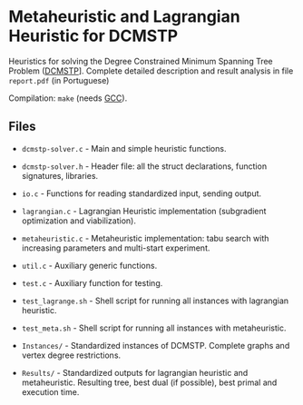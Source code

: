 Metaheuristic and Lagrangian Heuristic for DCMSTP
=================================================

Heuristics for solving the Degree Constrained Minimum Spanning Tree Problem ([DCMSTP](https://en.wikipedia.org/wiki/Degree-constrained_spanning_tree)].
Complete detailed description and result analysis in file `report.pdf` (in Portuguese)

Compilation: `make` (needs [GCC](https://www.gnu.org/software/gcc/)).

Files
-----

- `dcmstp-solver.c` - Main and simple heuristic functions.
- `dcmstp-solver.h` - Header file: all the struct declarations, function signatures, libraries.
- `io.c`     		- Functions for reading standardized input, sending output.
- `lagrangian.c`    - Lagrangian Heuristic implementation (subgradient optimization and viabilization).
- `metaheuristic.c` - Metaheuristic implementation: tabu search with increasing parameters and multi-start experiment.
- `util.c`			- Auxiliary generic functions.
- `test.c`			- Auxiliary function for testing.

- `test_lagrange.sh`      - Shell script for running all instances with lagrangian heuristic.
- `test_meta.sh`	      - Shell script for running all instances with metaheuristic.

- `Instances/` - Standardized instances of DCMSTP. Complete graphs and vertex degree restrictions.
- `Results/`   - Standardized outputs for lagrangian heuristic and metaheuristic. Resulting tree, best dual (if possible), best primal and execution time.
